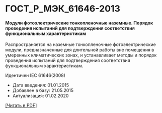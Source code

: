 # ГОСТ_Р_МЭК_61646-2013

#### Модули фотоэлектрические тонкопленочные наземные. Порядок проведения испытаний для подтверждения соответствия функциональным характеристикам

Распространяется на наземные тонкопленочные фотоэлектрические модули, предназначенные для длительной работы вне помещения в умеренных климатических зонах, и устанавливает методы и порядок проведения испытаний для подтверждения соответствия функциональным характеристикам.

Идентичен IEC 61646(2008)

- Дата введения: 01.01.2015
- Добавлен в базу: 21.05.2015
- Актуализация: 01.02.2020

<a onclick="openFileCallback('https://standartgost.ru/g/ГОСТ_Р_МЭК_61646-2013.pdf', 'ГОСТ_Р_МЭК_61646-2013.pdf');" href="#">[Читать в PDF]</a>